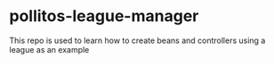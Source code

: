 # pollitos-league-manager
This repo is used to learn how to create beans and controllers using a league as an example

